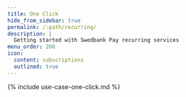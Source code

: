 ```yaml
---
title: One Click
hide_from_sidebar: true
permalink: /:path/recurring/
description: |
  Getting started with Swedbank Pay recurring services
menu_order: 200
icon:
  content: subscriptions
  outlined: true
---
```


{% include use-case-one-click.md %}
